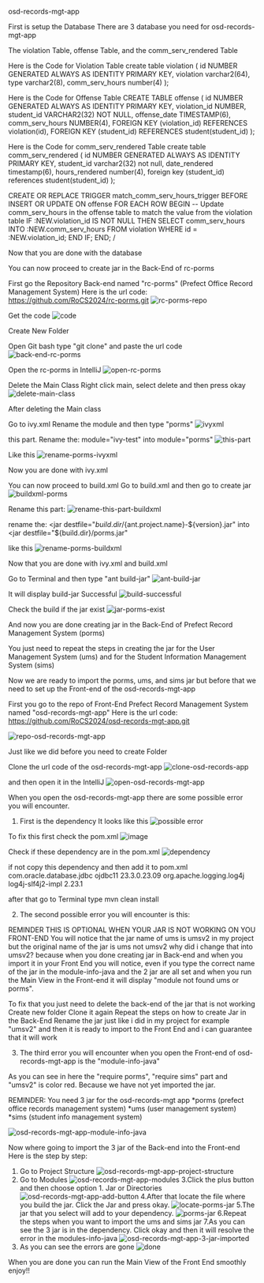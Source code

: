osd-records-mgt-app

First is setup the Database
There are 3 database you need for osd-records-mgt-app

The violation Table, offense Table, and the comm_serv_rendered Table

Here is the Code for Violation Table 
create table violation (
	id 		NUMBER GENERATED ALWAYS AS IDENTITY PRIMARY KEY,
	violation 	varchar2(64),
	type		varchar2(8),
	comm_serv_hours	number(4)
);

Here is the Code for Offense Table 
CREATE TABLE offense (
    id NUMBER GENERATED ALWAYS AS IDENTITY PRIMARY KEY,
    violation_id NUMBER,
    student_id VARCHAR2(32) NOT NULL,
    offense_date TIMESTAMP(6),
    comm_serv_hours NUMBER(4),
    FOREIGN KEY (violation_id) REFERENCES violation(id),
    FOREIGN KEY (student_id) REFERENCES student(student_id)
);

Here is the Code for comm_serv_rendered Table 
create table comm_serv_rendered (
	id 		NUMBER GENERATED ALWAYS AS IDENTITY PRIMARY KEY,
	student_id	varchar2(32) not null,
	date_rendered	timestamp(6),
	hours_rendered  number(4),
	foreign key (student_id) references student(student_id)
);

CREATE OR REPLACE TRIGGER match_comm_serv_hours_trigger
BEFORE INSERT OR UPDATE ON offense
FOR EACH ROW
BEGIN
    -- Update comm_serv_hours in the offense table to match the value from the violation table
    IF :NEW.violation_id IS NOT NULL THEN
        SELECT comm_serv_hours
        INTO :NEW.comm_serv_hours
        FROM violation
        WHERE id = :NEW.violation_id;
    END IF;
END;
/

Now that you are done with the database

You can now proceed to create jar in the Back-End of rc-porms

First go the Repository Back-end named "rc-porms" (Prefect Office Record Management System)
Here is the  url code:
https://github.com/RoCS2024/rc-porms.git
![rc-porms-repo](https://github.com/RoCS2024/osd-records-mgt-app/assets/157860683/6f530504-2b23-4f6a-99de-74a933a8e57c)

Get the code
![code](https://github.com/RoCS2024/osd-records-mgt-app/assets/157860683/35cff5ac-e96f-444e-90c6-752a85bdfc16)

Create New Folder

Open Git bash
type "git clone" and paste the url code 
![back-end-rc-porms](https://github.com/RoCS2024/osd-records-mgt-app/assets/157860683/1e1bc695-5598-420b-9160-3ec774defce5)

Open the rc-porms in IntelliJ
![open-rc-porms](https://github.com/RoCS2024/osd-records-mgt-app/assets/157860683/159e8e8b-46f1-4f05-afaa-7ea5fec8f182)

Delete the Main Class
Right click main, select delete and then press okay
![delete-main-class](https://github.com/RoCS2024/osd-records-mgt-app/assets/157860683/37e60af4-90cb-4b9f-86a5-73cb86ba1865)

After deleting the Main class

Go to ivy.xml Rename the module and then type "porms"
![ivyxml](https://github.com/RoCS2024/osd-records-mgt-app/assets/157860683/eab74eca-db6b-4a90-a522-db01d2ec657a)

this part.
Rename the:
module="ivy-test" into module="porms"
![this-part](https://github.com/RoCS2024/osd-records-mgt-app/assets/157860683/005c81f8-a190-4c57-bf46-2698dca28508)

Like this
![rename-porms-ivyxml](https://github.com/RoCS2024/osd-records-mgt-app/assets/157860683/091e7ef4-51ee-41cf-b795-4541dfa29535)

Now you are done with ivy.xml

You can now proceed to build.xml
Go to build.xml and then go to create jar
![buildxml-porms](https://github.com/RoCS2024/osd-records-mgt-app/assets/157860683/b7d39e73-3279-49eb-9132-c561148bf897)

Rename this part:
![rename-this-part-buildxml](https://github.com/RoCS2024/osd-records-mgt-app/assets/157860683/187dbca2-ee6a-4e47-ac1c-634ec35c740b)

rename the:
 <jar destfile="${build.dir}/${ant.project.name}-${version}.jar" into <jar destfile="${build.dir}/porms.jar"

like this
![rename-porms-buildxml](https://github.com/RoCS2024/osd-records-mgt-app/assets/157860683/07816512-48a7-45ac-b3bb-63d5c724fdbe)

Now that you are done with ivy.xml and build.xml

Go to Terminal and then type "ant build-jar"
![ant-build-jar](https://github.com/RoCS2024/osd-records-mgt-app/assets/157860683/310caef8-b27c-4cd8-bc26-3def5cb20aa5)

It will display build-jar Successful
![build-successful](https://github.com/RoCS2024/osd-records-mgt-app/assets/157860683/c8c87bdb-5f2b-4d68-b10b-eca2481cdd88)

Check the build if the jar exist
![jar-porms-exist](https://github.com/RoCS2024/osd-records-mgt-app/assets/157860683/ff64048a-6bfb-4f12-a82a-b740f63dc7ba)

And now you are done creating jar in the Back-End of Prefect Record Management System (porms)

You just need to repeat the steps in creating the jar for the User Management System (ums) and for the Student Information Management System (sims)

Now we are ready to import the porms, ums, and sims jar but before that we need to set up the Front-end of the osd-records-mgt-app

First you go to the repo of Front-End Prefect Record Management System named "osd-records-mgt-app"
Here is the url code:
https://github.com/RoCS2024/osd-records-mgt-app.git

![repo-osd-records-mgt-app](https://github.com/RoCS2024/osd-records-mgt-app/assets/157860683/36f4de31-98c0-405c-81be-7aa4533e2852)

Just like we did before you need to create Folder

Clone the url code of the osd-records-mgt-app
![clone-osd-records-app](https://github.com/RoCS2024/osd-records-mgt-app/assets/157860683/7649717e-4544-444b-94fc-f8a6db8a7d09)

and then open it in the IntelliJ
![open-osd-records-mgt-app](https://github.com/RoCS2024/osd-records-mgt-app/assets/157860683/3795375f-9e32-44a5-a9fe-815c151b9c77)

When you open the osd-records-mgt-app there are some possible error you will encounter.
1. First is the dependency
It looks like this
![possible error](https://github.com/RoCS2024/osd-records-mgt-app/assets/157860683/613f4db9-0137-4469-99f4-6b3657301905)

To fix this first check the pom.xml
![image](https://github.com/RoCS2024/osd-records-mgt-app/assets/157860683/900280e7-b6c7-4d96-80ab-3532fb420612)

Check if these dependency are in the pom.xml
![dependency](https://github.com/RoCS2024/osd-records-mgt-app/assets/157860683/73620abd-c412-4b2f-bf6d-a238ed72de02)

if not 
copy this dependency and then add it to pom.xml
        <dependency>
            <groupId>com.oracle.database.jdbc</groupId>
            <artifactId>ojdbc11</artifactId>
            <version>23.3.0.23.09</version>
        </dependency>
        <dependency>
            <groupId>org.apache.logging.log4j</groupId>
            <artifactId>log4j-slf4j2-impl</artifactId>
            <version>2.23.1</version>
        </dependency>

after that go to Terminal type mvn clean install

2. The second possible error you will encounter is this:

REMINDER THIS IS OPTIONAL WHEN YOUR JAR IS NOT WORKING ON YOU FRONT-END
You will notice that the jar name of ums is umsv2 in my project but the original name of the jar is ums not umsv2 why did i change that into umsv2? 
because when you done creating jar in Back-end and when you import it in your Front End you will notice, 
even if you type the correct name of the jar in the module-info-java and
the 2 jar are all set and when you run the Main View in the Front-end it will display "module not found ums or porms".

To fix that you just need to delete the back-end of the jar that is not working
Create new folder
Clone it again
Repeat the steps on how to create Jar in the Back-End
Rename the jar just like i did in my project for example "umsv2"
and then it is ready to import to the Front End and i can guarantee that it will work

3. The third error you will encounter when you open the Front-end of osd-records-mgt-app is the "module-info-java"
   
As you can see in here the "require porms", "require sims" part and "umsv2" is color red. Because we have not yet imported the jar.

REMINDER: You need 3 jar for the osd-records-mgt app
*porms  (prefect office records management system)
*ums  (user management system)
*sims (student info management system)

![osd-records-mgt-app-module-info-java](https://github.com/RoCS2024/osd-records-mgt-app/assets/157860683/9b16ec08-a267-47b2-ad2c-41383bb01215)

Now where going to import the 3 jar of the Back-end into the Front-end
Here is the step by step:
1. Go to Project Structure
![osd-records-mgt-app-project-structure](https://github.com/RoCS2024/osd-records-mgt-app/assets/157860683/c49e934d-17d2-4a1a-b903-d6e135b04248)
2. Go to Modules
![osd-records-mgt-app-modules](https://github.com/RoCS2024/osd-records-mgt-app/assets/157860683/0cc9468e-bffc-492d-80d6-83255493b8ce)
3.Click the plus button and then choose option 1. Jar or Directories
![osd-records-mgt-app-add-button](https://github.com/RoCS2024/osd-records-mgt-app/assets/157860683/66b45cd4-44d5-4353-9dbc-2343c0687eff)
4.After that locate the file where you build the jar. Click the Jar and press okay.
![locate-porms-jar](https://github.com/RoCS2024/osd-records-mgt-app/assets/157860683/febd9cd9-dbba-48c7-be99-b5af6c58f2ed)
5.The jar that you select will add to your dependency.
![porms-jar](https://github.com/RoCS2024/osd-records-mgt-app/assets/157860683/cdd5b431-9f44-4625-b8a2-ebfba65e5ba1)
6.Repeat the steps when you want to import the ums and sims jar
7.As you can see the 3 jar is in the dependency. Click okay and then it will resolve the error in the modules-info-java
![osd-records-mgt-app-3-jar-imported](https://github.com/RoCS2024/osd-records-mgt-app/assets/157860683/2efc656b-8dfe-462a-9bc8-bd7d67178931)
8. As you can see the errors are gone
![done](https://github.com/RoCS2024/osd-records-mgt-app/assets/157860683/be585e46-cee9-49f1-abaa-c4031366afe7)

When you are done you can run the Main View of the Front End smoothly enjoy!!


  








